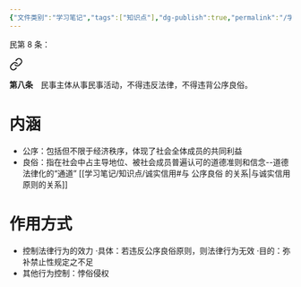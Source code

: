 ```yaml
---
{"文件类别":"学习笔记","tags":["知识点"],"dg-publish":true,"permalink":"/学习笔记/知识点/公序良俗/","dgPassFrontmatter":true}
---
```


民第 8 条：
<div class="transclusion internal-embed is-loaded"><a class="markdown-embed-link" href="////#t0008" aria-label="Open link"><svg xmlns="http://www.w3.org/2000/svg" width="24" height="24" viewBox="0 0 24 24" fill="none" stroke="currentColor" stroke-width="2" stroke-linecap="round" stroke-linejoin="round" class="svg-icon lucide-link"><path d="M10 13a5 5 0 0 0 7.54.54l3-3a5 5 0 0 0-7.07-7.07l-1.72 1.71"></path><path d="M14 11a5 5 0 0 0-7.54-.54l-3 3a5 5 0 0 0 7.07 7.07l1.71-1.71"></path></svg></a><div class="markdown-embed">



**第八条**　民事主体从事民事活动，不得违反法律，不得违背公序良俗。 

</div></div>

# 内涵
- 公序：包括但不限于经济秩序，体现了社会全体成员的共同利益 
- 良俗：指在社会中占主导地位、被社会成员普遍认可的道德准则和信念--道德法律化的“通道”
[[学习笔记/知识点/诚实信用#与 公序良俗 的关系\|与诚实信用原则的关系]]
# 作用方式
- 控制法律行为的效力
·具体：若违反公序良俗原则，则法律行为无效
·目的：弥补禁止性规定之不足
- 其他行为控制：悖俗侵权

